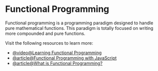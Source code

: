 # Functional Programming

Functional programming is a programming paradigm designed to handle pure mathematical functions. This paradigm is totally focused on writing more compounded and pure functions.

Visit the following resources to learn more:

- [@video@Learning Functional Programming](https://youtube.com/watch?v=e-5obm1G_FY)
- [@article@Functional Programming with JavaScript](https://www.telerik.com/blogs/functional-programming-javascript)
- [@article@What is Functional Programming?](https://www.freecodecamp.org/news/functional-programming-in-javascript/)